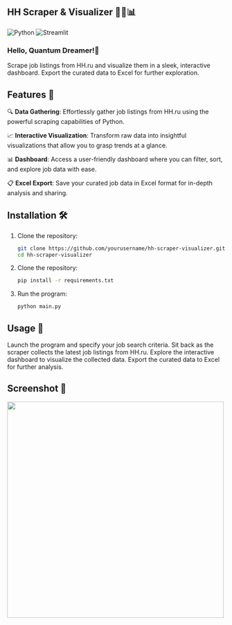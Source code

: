 
## HH Scraper & Visualizer 🕵️‍♂️📊

![Python](https://img.shields.io/badge/Python-3.x-blue)
![Streamlit](https://img.shields.io/badge/Streamlit-0.89.0-blue)

### Hello, Quantum Dreamer!👋

Scrape job listings from HH.ru and visualize them in a sleek, interactive dashboard. Export the curated data to Excel for further exploration.

## Features 🚀

🔍 **Data Gathering**: Effortlessly gather job listings from HH.ru using the powerful scraping capabilities of Python.

📈 **Interactive Visualization**: Transform raw data into insightful visualizations that allow you to grasp trends at a glance.

📊 **Dashboard**: Access a user-friendly dashboard where you can filter, sort, and explore job data with ease.

📋 **Excel Export**: Save your curated job data in Excel format for in-depth analysis and sharing.

## Installation 🛠️

1. Clone the repository:
   ```bash
   git clone https://github.com/yourusername/hh-scraper-visualizer.git
   cd hh-scraper-visualizer
2. Clone the repository:
   ```bash
   pip install -r requirements.txt
3. Run the program:
   ```bash
   python main.py

## Usage 📝

Launch the program and specify your job search criteria.
Sit back as the scraper collects the latest job listings from HH.ru.
Explore the interactive dashboard to visualize the collected data.
Export the curated data to Excel for further analysis.

## Screenshot 📸

<img src="https://github.com/Balalaika1/hh_scraper_dashboard/blob/main/work_gif.gif" width=500 href="none"></img>

